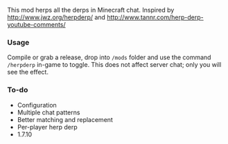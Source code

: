 This mod herps all the derps in Minecraft chat. Inspired by <http://www.jwz.org/herpderp/> and <http://www.tannr.com/herp-derp-youtube-comments/>

### Usage
Compile or grab a release, drop into `/mods` folder and use the command `/herpderp` in-game to toggle. This does not affect server chat; only you will see the effect.

### To-do
* Configuration
* Multiple chat patterns
* Better matching and replacement
* Per-player herp derp
* 1.7.10
